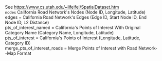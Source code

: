 See https://www.cs.utah.edu/~lifeifei/SpatialDataset.htm  
`nodes` California Road Network's Nodes (Node ID, Longitude, Latitude)  
edges = California Road Network's Edges (Edge ID, Start Node ID, End Node ID, L2 Distance)  
pts_of_interest_named = California's Points of Interest With Original Category Name (Category Name, Longitude, Latitude)  
pts_of_interest = California's Points of Interest (Longitude, Latitude, Category ID)  
merge_pts_of_interest_roads = Merge Points of Interest with Road Network--Map Format  